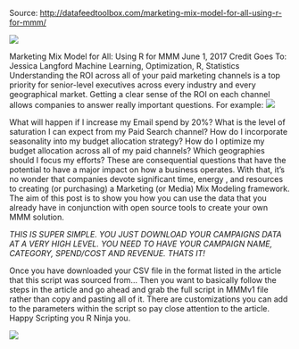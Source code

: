 Source: http://datafeedtoolbox.com/marketing-mix-model-for-all-using-r-for-mmm/

<img src="http://datafeedtoolbox.com/wp-content/uploads/2017/05/750x410xAdobeStock_11334173-750x410.jpeg.pagespeed.ic.GNnNrv2nge.webp">


Marketing Mix Model for All: Using R for MMM
June 1, 2017  Credit Goes To: Jessica Langford  Machine Learning, Optimization, R, Statistics
Understanding the ROI across all of your paid marketing channels is a top priority for senior-level executives across every industry and every geographical market.  Getting a clear sense of the ROI on each channel allows companies to answer really important questions.  For example:
<img src="http://datafeedtoolbox.com/wp-content/uploads/2017/05/dataAndModelFit-300x223.jpg">

What will happen if I increase my Email spend by 20%?
What is the level of saturation I can expect from my Paid Search channel?
How do I incorporate seasonality into my budget allocation strategy?
How do I optimize my budget allocation across all of my paid channels?
Which geographies should I focus my efforts?
These are consequential questions that have the potential to have a major impact on how a business operates.  With that, it’s no wonder that companies devote significant time, energy , and resources to creating (or purchasing) a Marketing (or Media) Mix Modeling framework.  The aim of this post is to show you how you can use the data that you already have in conjunction with open source tools to create your own MMM solution.

*THIS IS SUPER SIMPLE.  YOU JUST DOWNLOAD YOUR CAMPAIGNS DATA AT A VERY HIGH LEVEL.  YOU NEED TO HAVE YOUR CAMPAIGN NAME, CATEGORY, SPEND/COST AND REVENUE.  THATS IT!*

Once you have downloaded your CSV file in the format listed in the article that this script was sourced from...  Then you want to basically follow the steps in the article and go ahead and grab the full script in MMMv1 file rather than copy and pasting all of it.  There are customizations you can add to the parameters within the script so pay close attention to the article.  Happy Scripting you R Ninja you.

<img src="http://datafeedtoolbox.com/wp-content/uploads/2017/05/barPlot-300x232.jpg">


